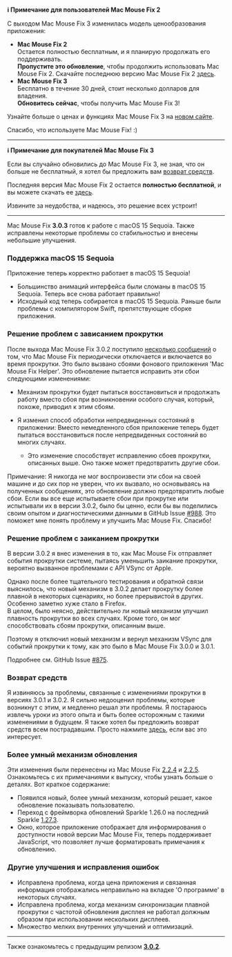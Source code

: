 **ℹ️ Примечание для пользователей Mac Mouse Fix 2**

С выходом Mac Mouse Fix 3 изменилась модель ценообразования приложения:

- **Mac Mouse Fix 2**\
Остается полностью бесплатным, и я планирую продолжать его поддерживать.\
**Пропустите это обновление**, чтобы продолжить использовать Mac Mouse Fix 2. Скачайте последнюю версию Mac Mouse Fix 2 [здесь](https://redirect.macmousefix.com/?target=mmf2-latest).
- **Mac Mouse Fix 3**\
Бесплатно в течение 30 дней, стоит несколько долларов для владения.\
**Обновитесь сейчас**, чтобы получить Mac Mouse Fix 3!

Узнайте больше о ценах и функциях Mac Mouse Fix 3 на [новом сайте](https://macmousefix.com/).

Спасибо, что используете Mac Mouse Fix! :)

---

**ℹ️ Примечание для покупателей Mac Mouse Fix 3**

Если вы случайно обновились до Mac Mouse Fix 3, не зная, что он больше не бесплатный, я хотел бы предложить вам [возврат средств](https://redirect.macmousefix.com/?target=mmf-apply-for-refund).

Последняя версия Mac Mouse Fix 2 остается **полностью бесплатной**, и вы можете скачать ее [здесь](https://redirect.macmousefix.com/?target=mmf2-latest).

Извините за неудобства, и надеюсь, это решение всех устроит!

---

Mac Mouse Fix **3.0.3** готов к работе с macOS 15 Sequoia. Также исправлены некоторые проблемы со стабильностью и внесены небольшие улучшения.

### Поддержка macOS 15 Sequoia

Приложение теперь корректно работает в macOS 15 Sequoia!

- Большинство анимаций интерфейса были сломаны в macOS 15 Sequoia. Теперь все снова работает правильно!
- Исходный код теперь собирается в macOS 15 Sequoia. Раньше были проблемы с компилятором Swift, препятствующие сборке приложения.

### Решение проблем с зависанием прокрутки

После выхода Mac Mouse Fix 3.0.2 поступило [несколько сообщений](https://github.com/noah-nuebling/mac-mouse-fix/issues/988) о том, что Mac Mouse Fix периодически отключается и включается во время прокрутки. Это было вызвано сбоями фонового приложения 'Mac Mouse Fix Helper'. Это обновление пытается исправить эти сбои следующими изменениями:

- Механизм прокрутки будет пытаться восстановиться и продолжать работу вместо сбоя при возникновении особого случая, который, похоже, приводил к этим сбоям.
- Я изменил способ обработки непредвиденных состояний в приложении: Вместо немедленного сбоя приложение теперь будет пытаться восстановиться после непредвиденных состояний во многих случаях.

    - Это изменение способствует исправлению сбоев прокрутки, описанных выше. Оно также может предотвратить другие сбои.

Примечание: Я никогда не мог воспроизвести эти сбои на своей машине и до сих пор не уверен, что их вызвало, но основываясь на полученных сообщениях, это обновление должно предотвратить любые сбои. Если вы все еще испытываете сбои при прокрутке или испытывали их в версии 3.0.2, было бы ценно, если бы вы поделились своим опытом и диагностическими данными в GitHub Issue [#988](https://github.com/noah-nuebling/mac-mouse-fix/issues/988). Это поможет мне понять проблему и улучшить Mac Mouse Fix. Спасибо!

### Решение проблем с заиканием прокрутки

В версии 3.0.2 я внес изменения в то, как Mac Mouse Fix отправляет события прокрутки системе, пытаясь уменьшить заикание прокрутки, вероятно вызванное проблемами с API VSync от Apple.

Однако после более тщательного тестирования и обратной связи выяснилось, что новый механизм в 3.0.2 делает прокрутку более плавной в некоторых сценариях, но более прерывистой в других. Особенно заметно хуже стало в Firefox.\
В целом, было неясно, действительно ли новый механизм улучшил плавность прокрутки во всех случаях. Кроме того, он мог способствовать сбоям прокрутки, описанным выше.

Поэтому я отключил новый механизм и вернул механизм VSync для событий прокрутки к тому, как это было в Mac Mouse Fix 3.0.0 и 3.0.1.

Подробнее см. GitHub Issue [#875](https://github.com/noah-nuebling/mac-mouse-fix/issues/875).

### Возврат средств

Я извиняюсь за проблемы, связанные с изменениями прокрутки в версиях 3.0.1 и 3.0.2. Я сильно недооценил проблемы, которые возникнут с этим, и медленно решал эти проблемы. Я постараюсь извлечь уроки из этого опыта и быть более осторожным с такими изменениями в будущем. Я также хотел бы предложить возврат средств всем пострадавшим. Просто нажмите [здесь](https://redirect.macmousefix.com/?target=mmf-apply-for-refund), если вас это интересует.

### Более умный механизм обновления

Эти изменения были перенесены из Mac Mouse Fix [2.2.4](https://github.com/noah-nuebling/mac-mouse-fix/releases/tag/2.2.4) и [2.2.5](https://github.com/noah-nuebling/mac-mouse-fix/releases/tag/2.2.5). Ознакомьтесь с их примечаниями к выпуску, чтобы узнать больше о деталях. Вот краткое содержание:

- Появился новый, более умный механизм, который решает, какое обновление показывать пользователю.
- Переход с фреймворка обновлений Sparkle 1.26.0 на последний Sparkle [1.27.3](https://github.com/sparkle-project/Sparkle/releases/tag/1.27.3).
- Окно, которое приложение отображает для информирования о доступности новой версии Mac Mouse Fix, теперь поддерживает JavaScript, что позволяет лучше форматировать примечания к обновлению.

### Другие улучшения и исправления ошибок

- Исправлена проблема, когда цена приложения и связанная информация отображались неправильно на вкладке 'О программе' в некоторых случаях.
- Исправлена проблема, когда механизм синхронизации плавной прокрутки с частотой обновления дисплея не работал должным образом при использовании нескольких дисплеев.
- Множество мелких внутренних улучшений и оптимизаций.

---

Также ознакомьтесь с предыдущим релизом [**3.0.2**](https://github.com/noah-nuebling/mac-mouse-fix/releases/tag/3.0.2).